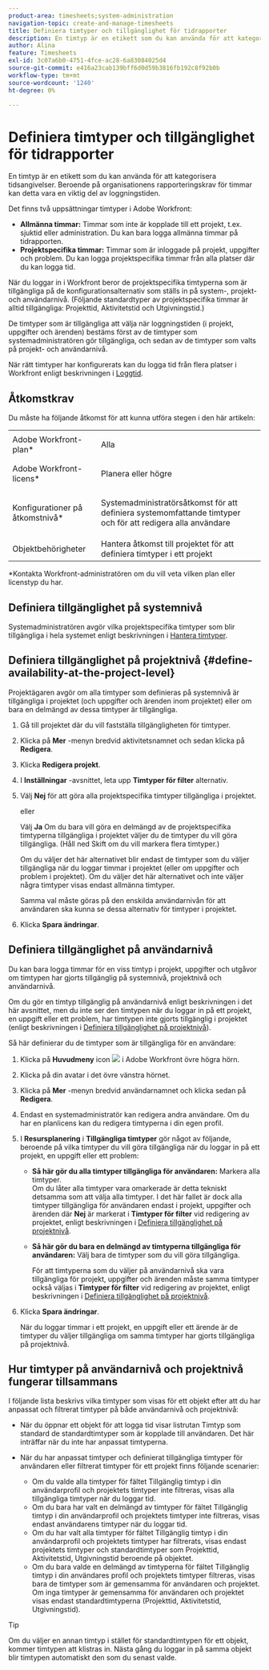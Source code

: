```yaml
---
product-area: timesheets;system-administration
navigation-topic: create-and-manage-timesheets
title: Definiera timtyper och tillgänglighet för tidrapporter
description: En timtyp är en etikett som du kan använda för att kategorisera tidsangivelser. Beroende på organisationens rapporteringskrav för timmar kan detta vara en viktig del av loggningstiden.
author: Alina
feature: Timesheets
exl-id: 3c07a6b0-4751-4fce-ac28-6a83084025d4
source-git-commit: e416a23cab139bff6d0d59b3816fb192c8f92b0b
workflow-type: tm+mt
source-wordcount: '1240'
ht-degree: 0%

---
```


# Definiera timtyper och tillgänglighet för tidrapporter

En timtyp är en etikett som du kan använda för att kategorisera tidsangivelser. Beroende på organisationens rapporteringskrav för timmar kan detta vara en viktig del av loggningstiden.

Det finns två uppsättningar timtyper i Adobe Workfront:

* **Allmänna timmar:** Timmar som inte är kopplade till ett projekt, t.ex. sjuktid eller administration. Du kan bara logga allmänna timmar på tidrapporten.
* **Projektspecifika timmar:** Timmar som är inloggade på projekt, uppgifter och problem. Du kan logga projektspecifika timmar från alla platser där du kan logga tid.

När du loggar in i Workfront beror de projektspecifika timtyperna som är tillgängliga på de konfigurationsalternativ som ställs in på system-, projekt- och användarnivå. (Följande standardtyper av projektspecifika timmar är alltid tillgängliga: Projekttid, Aktivitetstid och Utgivningstid.)

De timtyper som är tillgängliga att välja när loggningstiden (i projekt, uppgifter och ärenden) bestäms först av de timtyper som systemadministratören gör tillgängliga, och sedan av de timtyper som valts på projekt- och användarnivå.

När rätt timtyper har konfigurerats kan du logga tid från flera platser i Workfront enligt beskrivningen i [Loggtid](../../timesheets/create-and-manage-timesheets/log-time.md).

## Åtkomstkrav

Du måste ha följande åtkomst för att kunna utföra stegen i den här artikeln:

<table style="table-layout:auto"> 
 <col> 
 </col> 
 <col> 
 </col> 
 <tbody> 
  <tr> 
   <td role="rowheader">Adobe Workfront-plan*</td> 
   <td> <p>Alla</p> </td> 
  </tr> 
  <tr> 
   <td role="rowheader">Adobe Workfront-licens*</td> 
   <td> <p>Planera eller högre</p> </td> 
  </tr> 
  <tr> 
   <td role="rowheader">Konfigurationer på åtkomstnivå*</td> 
   <td> <p>Systemadministratörsåtkomst för att definiera systemomfattande timtyper och för att redigera alla användare</p> </td> 
  </tr> 
  <tr> 
   <td role="rowheader">Objektbehörigheter</td> 
   <td>Hantera åtkomst till projektet för att definiera timtyper i ett projekt</td> 
  </tr> 
 </tbody> 
</table>

&#42;Kontakta Workfront-administratören om du vill veta vilken plan eller licenstyp du har.

## Definiera tillgänglighet på systemnivå

Systemadministratören avgör vilka projektspecifika timtyper som blir tillgängliga i hela systemet enligt beskrivningen i [Hantera timtyper](../../administration-and-setup/set-up-workfront/configure-timesheets-schedules/hour-types.md).

## Definiera tillgänglighet på projektnivå {#define-availability-at-the-project-level}

Projektägaren avgör om alla timtyper som definieras på systemnivå är tillgängliga i projektet (och uppgifter och ärenden inom projektet) eller om bara en delmängd av dessa timtyper är tillgängliga. 

1. Gå till projektet där du vill fastställa tillgängligheten för timtyper.
1. Klicka på **Mer** -menyn bredvid aktivitetsnamnet och sedan klicka på **Redigera**.

1. Klicka **Redigera projekt**.
1. I **Inställningar** -avsnittet, leta upp **Timtyper för filter** alternativ.

1. Välj **Nej** för att göra alla projektspecifika timtyper tillgängliga i projektet.

   eller

   Välj **Ja** Om du bara vill göra en delmängd av de projektspecifika timtyperna tillgängliga i projektet väljer du de timtyper du vill göra tillgängliga. (Håll ned Skift om du vill markera flera timtyper.)

   Om du väljer det här alternativet blir endast de timtyper som du väljer tillgängliga när du loggar timmar i projektet (eller om uppgifter och problem i projektet). Om du väljer det här alternativet och inte väljer några timtyper visas endast allmänna timtyper.

   Samma val måste göras på den enskilda användarnivån för att användaren ska kunna se dessa alternativ för timtyper i projektet.

1. Klicka **Spara ändringar**.

## Definiera tillgänglighet på användarnivå

Du kan bara logga timmar för en viss timtyp i projekt, uppgifter och utgåvor om timtypen har gjorts tillgänglig på systemnivå, projektnivå och användarnivå.

Om du gör en timtyp tillgänglig på användarnivå enligt beskrivningen i det här avsnittet, men du inte ser den timtypen när du loggar in på ett projekt, en uppgift eller ett problem, har timtypen inte gjorts tillgänglig i projektet (enligt beskrivningen i [Definiera tillgänglighet på projektnivå](#define-availability-at-the-project-level)).

Så här definierar du de timtyper som är tillgängliga för en användare:

1. Klicka på **Huvudmeny** icon ![](assets/main-menu-icon.png) i Adobe Workfront övre högra hörn.

1. Klicka på din avatar i det övre vänstra hörnet.
1. Klicka på **Mer** -menyn bredvid användarnamnet och klicka sedan på **Redigera**.

1. Endast en systemadministratör kan redigera andra användare. Om du har en planlicens kan du redigera timtyperna i din egen profil.
1. I **Resursplanering** i **Tillgängliga timtyper** gör något av följande, beroende på vilka timtyper du vill göra tillgängliga när du loggar in på ett projekt, en uppgift eller ett problem:

   * **Så här gör du alla timtyper tillgängliga för användaren:** Markera alla timtyper.\
     Om du låter alla timtyper vara omarkerade är detta tekniskt detsamma som att välja alla timtyper. I det här fallet är dock alla timtyper tillgängliga för användaren endast i projekt, uppgifter och ärenden där **Nej** är markerat i **Timtyper för filter** vid redigering av projektet, enligt beskrivningen i [Definiera tillgänglighet på projektnivå](#define-availability-at-the-project-level).
   * **Så här gör du bara en delmängd av timtyperna tillgängliga för användaren:** Välj bara de timtyper som du vill göra tillgängliga.

     För att timtyperna som du väljer på användarnivå ska vara tillgängliga för projekt, uppgifter och ärenden måste samma timtyper också väljas i **Timtyper för filter** vid redigering av projektet, enligt beskrivningen i [Definiera tillgänglighet på projektnivå](#define-availability-at-the-project-level).

1. Klicka **Spara ändringar**.

   När du loggar timmar i ett projekt, en uppgift eller ett ärende är de timtyper du väljer tillgängliga om samma timtyper har gjorts tillgängliga på projektnivå.


## Hur timtyper på användarnivå och projektnivå fungerar tillsammans

I följande lista beskrivs vilka timtyper som visas för ett objekt efter att du har anpassat och filtrerat timtyper på både användarnivå och projektnivå:

* När du öppnar ett objekt för att logga tid visar listrutan Timtyp som standard de standardtimtyper som är kopplade till användaren. Det här inträffar när du inte har anpassat timtyperna.

* När du har anpassat timtyper och definierat tillgängliga timtyper för användaren eller filtrerat timtyper för ett projekt finns följande scenarier:

   * Om du valde alla timtyper för fältet Tillgänglig timtyp i din användarprofil och projektets timtyper inte filtreras, visas alla tillgängliga timtyper när du loggar tid.
   * Om du bara har valt en delmängd av timtyper för fältet Tillgänglig timtyp i din användarprofil och projektets timtyper inte filtreras, visas endast användarens timtyper när du loggar tid.
   * Om du har valt alla timtyper för fältet Tillgänglig timtyp i din användarprofil och projektets timtyper har filtrerats, visas endast projektets timtyper och standardtimtyper som Projekttid, Aktivitetstid, Utgivningstid beroende på objektet.
   * Om du bara valde en delmängd av timtyperna för fältet Tillgänglig timtyp i din användares profil och projektets timtyper filtreras, visas bara de timtyper som är gemensamma för användaren och projektet. Om inga timtyper är gemensamma för användaren och projektet visas endast standardtimtyperna (Projekttid, Aktivitetstid, Utgivningstid).

>[!TIP]
>
>   Om du väljer en annan timtyp i stället för standardtimtypen för ett objekt, kommer timtypen att klistras in. Nästa gång du loggar in på samma objekt blir timtypen automatiskt den som du senast valde.

